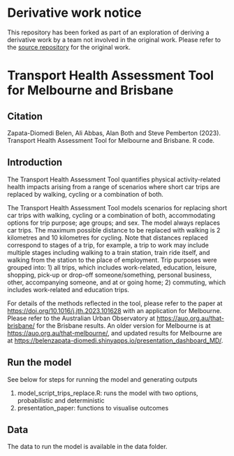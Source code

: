 # Derivative work notice
This repository has been forked as part of an exploration of deriving a derivative work by a team not involved in the original work. Please refer to the [source repository](https://github.com/healthy-liveable-cities/Transport-Health-Assessment-Tool?tab=MIT-1-ov-file#readme) for the original work.

# Transport Health Assessment Tool for Melbourne and Brisbane

## Citation

Zapata-Diomedi Belen, Ali Abbas,  Alan Both and Steve Pemberton (2023). Transport Health Assessment Tool for Melbourne and Brisbane. R code.

## Introduction 

The Transport Health Assessment Tool quantifies physical activity-related health impacts arising from a range of scenarios where short car trips are replaced by walking, cycling or a combination of both.

The Transport Health Assessment Tool models scenarios for replacing short car trips with walking, cycling or a combination of both, accommodating options for trip purpose; age groups; and sex. The model always replaces car trips. The maximum possible distance to be replaced with walking is 2 kilometres and 10 kilometres for cycling. Note that distances replaced correspond to stages of a trip, for example, a trip to work may include multiple stages including walking to a train station, train ride itself, and walking from the station to the place of employment. Trip purposes were grouped into: 1) all trips, which includes work-related, education, leisure, shopping, pick-up or drop-off someone/something, personal business, other, accompanying someone, and at or going home; 2) commuting, which includes work-related and education trips.

For details of the methods reflected in the tool, please refer to the paper at https://doi.org/10.1016/j.jth.2023.101628 with an application for Melbourne.  Please refer to the Australian Urban Observatory at https://auo.org.au/that-brisbane/ for the Brisbane results.  An older version for Melbourne is at https://auo.org.au/that-melbourne/, and updated results for Melbourne are at https://belenzapata-diomedi.shinyapps.io/presentation_dashboard_MD/.


## Run the model

See below for steps for running the model and generating outputs

1) model_script_trips_replace.R: runs the model with two options, probabilistic and deterministic
2) presentation_paper: functions to visualise outcomes

## Data

The data to run the model is available in the data folder. 
